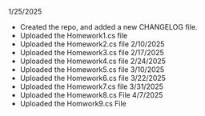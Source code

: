 1/25/2025 
- Created the repo, and added a new CHANGELOG file.
- Uploaded the Homework1.cs file
- Uploaded the Homework2.cs file
2/10/2025
- Uploaded the Homework3.cs file
2/17/2025
- Uploaded the Homework4.cs file
2/24/2025
- Uploaded the Homework5.cs file
3/10/2025
- Uploaded the Homework6.cs file
3/22/2025
- Uploaded the Homework7.cs file
3/31/2025
- Uploaded the Homework8.cs File
4/7/2025
- Uploaded the Homwork9.cs File
